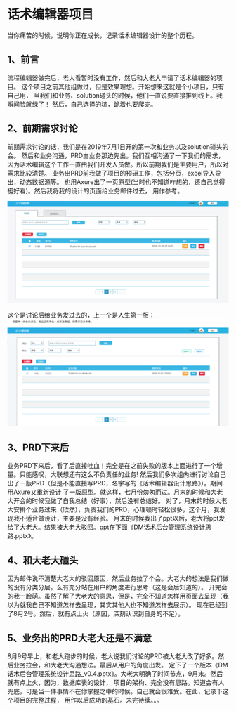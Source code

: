 # 话术编辑器项目
当你痛苦的时候，说明你正在成长，记录话术编辑器设计的整个历程。

## 1、前言
流程编辑器做完后，老大看暂时没有工作，然后和大老大申请了话术编辑器的项目。
这个项目之前其他组做过，但是效果理想。开始想来这就是个小项目，只有自己用，
当我们和业务、solution碰头的时候，他们一直说要直接推到线上。我瞬间脸就绿了！
然后，自己选择的坑，跪着也要爬完。


## 2、前期需求讨论
前期需求讨论的话，我们是在2019年7月1日开的第一次和业务以及solution碰头的会。
然后和业务沟通，PRD由业务那边先出。我们互相沟通了一下我们的需求，
因为话术编辑这个工作一直由我们开发人员做。所以前期我们是主要用户，所以对需求比较清楚。
业务出PRD前我做了项目的预研工作，包括分页，excel导入导出，动态数据源等。
也用Axure出了一页原型(当时也不知道咋想的，还自己觉得挺好看)。然后我将我的设计的页面给业务邮件过去，
用作参考。

![人生第一版原型图](../img/话术编辑器01.png)

这个是讨论后给业务发过去的，上一个是人生第一版；
![人生第二版原型图](../img/话术编辑器02.png)




## 3、PRD下来后
业务PRD下来后，看了后直接吐血！完全是在之前失败的版本上面进行了一个增量。只能感叹，大联想还有这么不负责任的业务!
然后我们多次组内进行讨论自己出了一版PRD（但是不能直接写PRD，名字写的《话术编辑器设计思路》）。期间用Axure又重新设计
了一版原型。就这样，七月份匆匆而过。月末的时候和大老大开会的时候我做了自我总结（好事），然后没有总结好。
对了，月末的时候大老大安排个业务过来（欣然），负责我们的PRD，心理顿时轻松很多，这个月，我发现我不适合做设计，主要是没有经验。
月末的时候我出了ppt以后，老大将ppt发给了大老大。结果被大老大驳回。ppt在下面《DM话术后台管理系统设计思路.pptx》。

## 4、和大老大碰头
因为邮件说不清楚大老大的驳回原因，然后业务拉了个会。大老大的想法是我们做的没有分类分层。么有充分站在用户的角度进行思考（这是会后知道的）。
开完会的我一脸萌。虽然了解了大老大的意思，但是，完全不知道怎样用页面去呈现（我以为就我自己不知道怎样去呈现，其实其他人也不知道怎样去展示）。
现在已经到了8月2号。然后，就有点上火（原因，深刻认识到自身的不足）。

## 5、业务出的PRD大老大还是不满意
8月9号早上，和老大跑步的时候，老大说我们讨论的PRD被大老大改了好多。然后业务拉会，和大老大沟通想法。最后从用户的角度出发。
定下了一个版本《DM话术后台管理系统设计思路_v0.4.pptx》。大老大明确了时间节点，9月末。然后就有点上火，因为，数据库表的设计，
项目的架构、完全没有思路。知道会有人兜底，可是当一件事情不在你掌握之中的时候。自己就会很难受。在此，记录下这个项目的完整过程，
用作以后成功的基石。未完待续。。。





